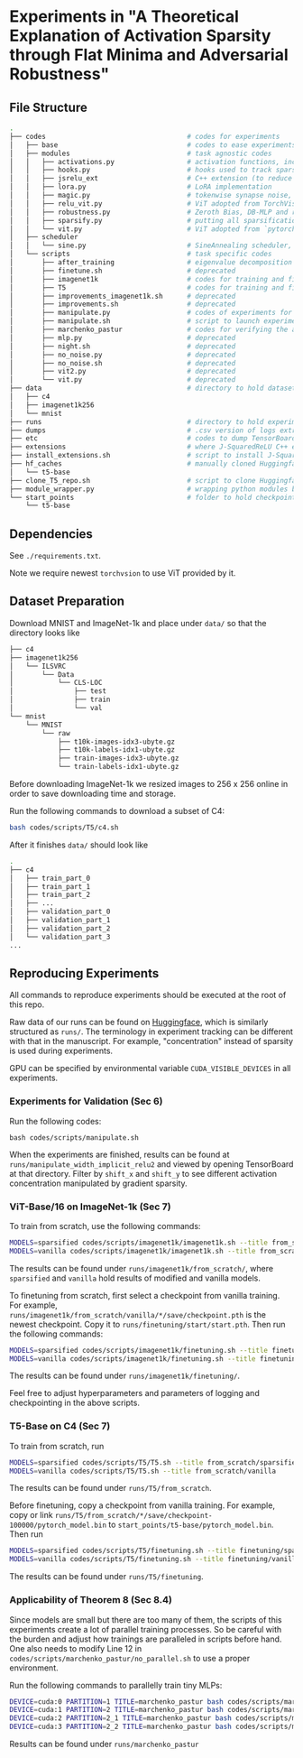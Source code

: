 # Experiments in "A Theoretical Explanation of Activation Sparsity through Flat Minima and Adversarial Robustness"

## File Structure

```bash
.
├── codes                                   # codes for experiments
│   ├── base                                # codes to ease experiments
│   ├── modules                             # task agnostic codes
│   │   ├── activations.py                  # activation functions, including J-SquaredReLU
│   │   ├── hooks.py                        # hooks used to track sparsities, spectral increase, etc.
│   │   ├── jsrelu_ext                      # C++ extension (to reduce overhead) of J-SquaredReLU
│   │   ├── lora.py                         # LoRA implementation
│   │   ├── magic.py                        # tokenwise synapse noise, not used in experiments
│   │   ├── relu_vit.py                     # ViT adopted from TorchVision but with customized activation functions
│   │   ├── robustness.py                   # Zeroth Bias, DB-MLP and restricted LayerNorm
│   │   ├── sparsify.py                     # putting all sparsification methods together for easier use
│   │   └── vit.py                          # ViT adopted from `pytorch-vit`, deprecated
│   ├── scheduler                           
│   │   └── sine.py                         # SineAnnealing scheduler, previously designed for GELU adaptation in finetuning, deprecated
│   └── scripts                             # task specific codes
│       ├── after_training                  # eigenvalue decomposition to demonstrate spectral concentration
│       ├── finetune.sh                     # deprecated
│       ├── imagenet1k                      # codes for training and finetuning ViT-Base on ImageNet-1k
│       ├── T5                              # codes for training and finetuning T5 on C4
│       ├── improvements_imagenet1k.sh      # deprecated
│       ├── improvements.sh                 # deprecated
│       ├── manipulate.py                   # codes of experiments for validation, i.e., manipulating activation sparsity through gradient sparsity
│       ├── manipulate.sh                   # script to launch experiments for validation
│       ├── marchenko_pastur                # codes for verifying the applicability (Sec 8.4) of spectral concentration bounds (Theorem 8)
│       ├── mlp.py                          # deprecated
│       ├── night.sh                        # deprecated
│       ├── no_noise.py                     # deprecated
│       ├── no_noise.sh                     # deprecated
│       ├── vit2.py                         # deprecated
│       └── vit.py                          # deprecated
├── data                                    # directory to hold datasets
│   ├── c4
│   ├── imagenet1k256 
│   └── mnist
├── runs                                    # directory to hold experiments logs and checkpoints
├── dumps                                   # .csv version of logs extracted from TensorBoard databases
├── etc                                     # codes to dump TensorBoard logs in order to produce dumps/
├── extensions                              # where J-SquaredReLU C++ extension is installed
├── install_extensions.sh                   # script to install J-SquaredReLU C++ extension
├── hf_caches                               # manually cloned Huggingface repos
│   └── t5-base
├── clone_T5_repo.sh                        # script to clone Huggingface repos
├── module_wrapper.py                       # wrapping python modules because we use relative imports
└── start_points                            # folder to hold checkpoints from which finetuning starts
    └── t5-base
```

## Dependencies

See `./requirements.txt`.

Note we require newest `torchvsion` to use ViT provided by it.

## Dataset Preparation

Download MNIST and ImageNet-1k and place under `data/` so that the directory looks like

```bash
├── c4
├── imagenet1k256
│   └── ILSVRC
│       └── Data
│           └── CLS-LOC
│               ├── test
│               ├── train
│               └── val
└── mnist
    └── MNIST
        └── raw
            ├── t10k-images-idx3-ubyte.gz
            ├── t10k-labels-idx1-ubyte.gz
            ├── train-images-idx3-ubyte.gz
            └── train-labels-idx1-ubyte.gz
```

Before downloading ImageNet-1k we resized images to 256 x 256 online in order to save downloading time and storage.

Run the following commands to download a subset of C4:

```bash
bash codes/scripts/T5/c4.sh
```

After it finishes `data/` should look like

```bash
.
├── c4
│   ├── train_part_0
│   ├── train_part_1
│   ├── train_part_2
│   ├── ...
│   ├── validation_part_0
│   ├── validation_part_1
│   ├── validation_part_2
│   └── validation_part_3
...
```

## Reproducing Experiments

All commands to reproduce experiments should be executed at the root of this repo.

Raw data of our runs can be found on [Huggingface](https://huggingface.co/pgze/sparsified_transformers/tree/main), which is similarly structured as `runs/`.
The terminology in experiment tracking can be different with that in the manuscript. For example, "concentration" instead of sparsity is used during experiments.

GPU can be specified by environmental variable `CUDA_VISIBLE_DEVICES` in all experiments.

### Experiments for Validation (Sec 6)

Run the following codes:

```
bash codes/scripts/manipulate.sh
```

When the experiments are finished, results can be found at `runs/manipulate_width_implicit_relu2` and viewed by opening TensorBoard at that directory. Filter by `shift_x` and `shift_y` to see different activation concentration manipulated by gradient sparsity.

### ViT-Base/16 on ImageNet-1k (Sec 7)

To train from scratch, use the following commands:

```bash
MODELS=sparsified codes/scripts/imagenet1k/imagenet1k.sh --title from_scratch
MODELS=vanilla codes/scripts/imagenet1k/imagenet1k.sh --title from_scratch
```

The results can be found under `runs/imagenet1k/from_scratch/`, where `sparsified` and `vanilla` hold results of modified and vanilla models.

To finetuning from scratch, first select a checkpoint from vanilla training. For example, `runs/imagenet1k/from_scratch/vanilla/*/save/checkpoint.pth` is the newest checkpoint. Copy it to `runs/finetuning/start/start.pth`. Then run the following commands:
```bash
MODELS=sparsified codes/scripts/imagenet1k/finetuning.sh --title finetuning
MODELS=vanilla codes/scripts/imagenet1k/finetuning.sh --title finetuning
```
The results can be found under `runs/imagenet1k/finetuning/`.

Feel free to adjust hyperparameters and parameters of logging and checkpointing in the above scripts.

### T5-Base on C4 (Sec 7)

To train from scratch, run
```bash
MODELS=sparsified codes/scripts/T5/T5.sh --title from_scratch/sparsified
MODELS=vanilla codes/scripts/T5/T5.sh --title from_scratch/vanilla
```
The results can be found under `runs/T5/from_scratch`.

Before finetuning, copy a checkpoint from vanilla training. For example, copy or link `runs/T5/from_scratch/*/save/checkpoint-100000/pytorch_model.bin` to `start_points/t5-base/pytorch_model.bin`. Then run
```bash
MODELS=sparsified codes/scripts/T5/finetuning.sh --title finetuning/sparsified
MODELS=vanilla codes/scripts/T5/finetuning.sh --title finetuning/vanilla
```
The results can be found under `runs/T5/finetuning`.

### Applicability of Theorem 8 (Sec 8.4)

Since models are small but there are too many of them, the scripts of this experiments create a lot of parallel training processes. So be careful with the burden and adjust how trainings are paralleled in scripts before hand.
One also needs to modify Line 12 in `codes/scripts/marchenko_pastur/no_parallel.sh` to use a proper environment.

Run the following commands to parallelly train tiny MLPs:
```bash
DEVICE=cuda:0 PARTITION=1 TITLE=marchenko_pastur bash codes/scripts/marchenko_pastur/half_parallel.sh
DEVICE=cuda:1 PARTITION=2 TITLE=marchenko_pastur bash codes/scripts/marchenko_pastur/half_parallel.sh
DEVICE=cuda:2 PARTITION=2_1 TITLE=marchenko_pastur bash codes/scripts/marchenko_pastur/half_parallel.sh
DEVICE=cuda:3 PARTITION=2_2 TITLE=marchenko_pastur bash codes/scripts/marchenko_pastur/half_parallel.sh
```
Results can be found under `runs/marchenko_pastur`